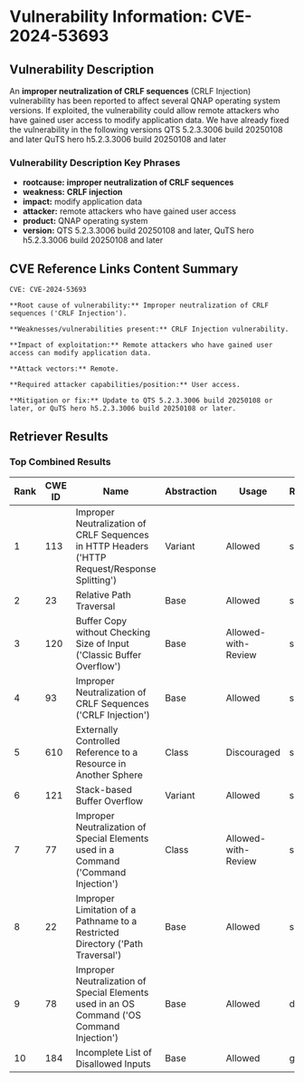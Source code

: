 # Vulnerability Information: CVE-2024-53693

## Vulnerability Description
An **improper neutralization of CRLF sequences** (CRLF Injection) vulnerability has been reported to affect several QNAP operating system versions. If exploited, the vulnerability could allow remote attackers who have gained user access to modify application data. We have already fixed the vulnerability in the following versions QTS 5.2.3.3006 build 20250108 and later QuTS hero h5.2.3.3006 build 20250108 and later

### Vulnerability Description Key Phrases
- **rootcause:** **improper neutralization of CRLF sequences**
- **weakness:** **CRLF injection**
- **impact:** modify application data
- **attacker:** remote attackers who have gained user access
- **product:** QNAP operating system
- **version:** QTS 5.2.3.3006 build 20250108 and later, QuTS hero h5.2.3.3006 build 20250108 and later

## CVE Reference Links Content Summary
```
CVE: CVE-2024-53693

**Root cause of vulnerability:** Improper neutralization of CRLF sequences ('CRLF Injection').

**Weaknesses/vulnerabilities present:** CRLF Injection vulnerability.

**Impact of exploitation:** Remote attackers who have gained user access can modify application data.

**Attack vectors:** Remote.

**Required attacker capabilities/position:** User access.

**Mitigation or fix:** Update to QTS 5.2.3.3006 build 20250108 or later, or QuTS hero h5.2.3.3006 build 20250108 or later.
```

## Retriever Results

### Top Combined Results

| Rank | CWE ID | Name | Abstraction | Usage  | Retrievers | Individual Scores |
|------|--------|------|-------------|-------|------------|-------------------|
| 1 | 113 | Improper Neutralization of CRLF Sequences in HTTP Headers ('HTTP Request/Response Splitting') | Variant | Allowed | sparse | 0.379 |
| 2 | 23 | Relative Path Traversal | Base | Allowed | sparse | 0.342 |
| 3 | 120 | Buffer Copy without Checking Size of Input ('Classic Buffer Overflow') | Base | Allowed-with-Review | sparse | 0.340 |
| 4 | 93 | Improper Neutralization of CRLF Sequences ('CRLF Injection') | Base | Allowed | sparse | 0.335 |
| 5 | 610 | Externally Controlled Reference to a Resource in Another Sphere | Class | Discouraged | sparse | 0.332 |
| 6 | 121 | Stack-based Buffer Overflow | Variant | Allowed | sparse | 0.316 |
| 7 | 77 | Improper Neutralization of Special Elements used in a Command ('Command Injection') | Class | Allowed-with-Review | sparse | 0.313 |
| 8 | 22 | Improper Limitation of a Pathname to a Restricted Directory ('Path Traversal') | Base | Allowed | sparse | 0.301 |
| 9 | 78 | Improper Neutralization of Special Elements used in an OS Command ('OS Command Injection') | Base | Allowed | dense | 0.566 |
| 10 | 184 | Incomplete List of Disallowed Inputs | Base | Allowed | graph | 0.002 |

